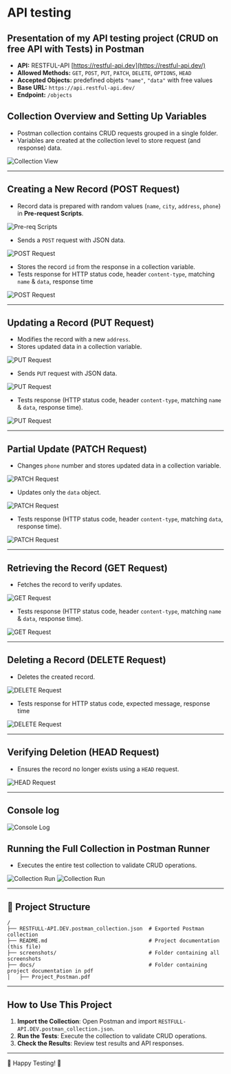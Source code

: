 # API testing 
## Presentation of my API testing project (CRUD on free API with Tests) in Postman

- **API:** RESTFUL-API [https://restful-api.dev](https://restful-api.dev/)
- **Allowed Methods:** `GET`, `POST`, `PUT`, `PATCH`, `DELETE`, `OPTIONS`, `HEAD`
- **Accepted Objects:** predefined objets `"name"`, `"data"` with free values
- **Base URL:** `https://api.restful-api.dev/`
- **Endpoint:** `/objects`

## Collection Overview and Setting Up Variables

- Postman collection contains CRUD requests grouped in a single folder.
- Variables are created at the collection level to store request (and response) data.

![Collection View](screenshots/PM01.png)


---

## Creating a New Record (POST Request)

- Record data is prepared with random values (`name`, `city`, `address`, `phone`) in **Pre-request Scripts**.

![Pre-req Scripts](screenshots/PM02.png)
 
- Sends a `POST` request with JSON data.
 
![POST Request](screenshots/PM03.png)

- Stores the record `id` from the response in a collection variable.
- Tests response for HTTP status code, header `content-type`, matching `name` & `data`, response time

![POST Request](screenshots/PM04.png)

---

## Updating a Record (PUT Request)

- Modifies the record with a new `address`.
- Stores updated data in a collection variable.

![PUT Request](screenshots/PM05.png)


- Sends `PUT` request with JSON data.

![PUT Request](screenshots/PM06.png)

- Tests response (HTTP status code, header `content-type`, matching `name` & `data`, response time).

![PUT Request](screenshots/PM07.png)

---

## Partial Update (PATCH Request)

- Changes `phone` number and stores updated data in a collection variable.

![PATCH Request](screenshots/PM08.png)

- Updates only the `data` object.

![PATCH Request](screenshots/PM09.png)

- Tests response (HTTP status code, header `content-type`, matching `data`, response time).

![PATCH Request](screenshots/PM10.png)

---

## Retrieving the Record (GET Request)

- Fetches the record to verify updates.

![GET Request](screenshots/PM11.png)

- Tests response (HTTP status code, header `content-type`, matching `name` & `data`, response time).

![GET Request](screenshots/PM12.png)

---

## Deleting a Record (DELETE Request)

- Deletes the created record.

![DELETE Request](screenshots/PM13.png)

- Tests response for HTTP status code, expected message, response time

![DELETE Request](screenshots/PM14.png)

---

## Verifying Deletion (HEAD Request)

- Ensures the record no longer exists using a `HEAD` request.

![HEAD Request](screenshots/PM15.png)

---

## Console log

![Console Log](screenshots/PM16.png)

## Running the Full Collection in Postman Runner

- Executes the entire test collection to validate CRUD operations.

![Collection Run](screenshots/PM17.png)
![Collection Run](screenshots/PM18.png)

---

## 📂 Project Structure
```plaintext
/
├── RESTFULL-API.DEV.postman_collection.json  # Exported Postman collection
├── README.md                                 # Project documentation (this file)
├── screenshots/                              # Folder containing all screenshots
├── docs/                                     # Folder containing project documentation in pdf 
│   ├── Project_Postman.pdf
```

---

## How to Use This Project
1. **Import the Collection**: Open Postman and import `RESTFULL-API.DEV.postman_collection.json`.
2. **Run the Tests**: Execute the collection to validate CRUD operations.
3. **Check the Results**: Review test results and API responses.

---

🚀 Happy Testing! 🎯

